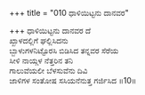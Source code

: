 +++
title = "010 ಧಾಳಿಯಿಟ್ಟನು ದಾನವರ"

+++
ಧಾಳಿಯಿಟ್ಟನು ದಾನವರ ದೆ  
ಖ್ಖಾಳದಲ್ಲಿಗೆ ಘಲ್ಲಿಸಿದನು  
ಬ್ಬಾಳುಗಳನಿಟ್ಟೊರಸಿ ಬಿಡಿಸಿದ ತನ್ನವರ ಸೆರೆಯ   
ಸೀಳಿ ನಾಯ್ಗಳ ನೆತ್ತರಿನ ತನಿ  
ಗಾಲುವೆಯಲೀ ಬೆಳಸುವೆನು ದಿವಿ  
ಜಾಳಿಗಳ ಸಂತೋಷ ಸಸಿಯನೆನುತ್ತ ಗರ್ಜಿಸಿದ      ॥10॥